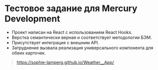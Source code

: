 # Тестовое задание для Mercury Development

* Проект написан на React с использованием React Hooks.
* Верстка семантически верная и соответствует методологии БЭМ.
* Присутствует интеграция с внешним API.
* Затруднение вызвала реализация универсального компонента для обеих карточек.
>https://sophie-lamperg.github.io/Weather__App/